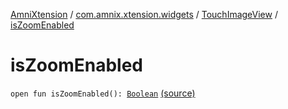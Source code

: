 [AmniXtension](../../index.md) / [com.amnix.xtension.widgets](../index.md) / [TouchImageView](index.md) / [isZoomEnabled](./is-zoom-enabled.md)

# isZoomEnabled

`open fun isZoomEnabled(): `[`Boolean`](https://kotlinlang.org/api/latest/jvm/stdlib/kotlin/-boolean/index.html) [(source)](https://github.com/AmniX/AmniXTension/tree/master/AmniXtension/src/main/java/com/amnix/xtension/widgets/TouchImageView.java#L187)